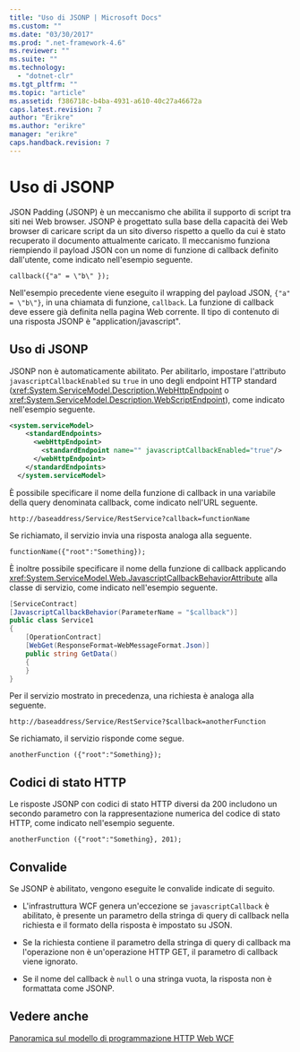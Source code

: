 ```yaml
---
title: "Uso di JSONP | Microsoft Docs"
ms.custom: ""
ms.date: "03/30/2017"
ms.prod: ".net-framework-4.6"
ms.reviewer: ""
ms.suite: ""
ms.technology: 
  - "dotnet-clr"
ms.tgt_pltfrm: ""
ms.topic: "article"
ms.assetid: f386718c-b4ba-4931-a610-40c27a46672a
caps.latest.revision: 7
author: "Erikre"
ms.author: "erikre"
manager: "erikre"
caps.handback.revision: 7
---
```

# Uso di JSONP
JSON Padding \(JSONP\) è un meccanismo che abilita il supporto di script tra siti nei Web browser.  JSONP è progettato sulla base della capacità dei Web browser di caricare script da un sito diverso rispetto a quello da cui è stato recuperato il documento attualmente caricato.  Il meccanismo funziona riempiendo il payload JSON con un nome di funzione di callback definito dall'utente, come indicato nell'esempio seguente.  
  
```  
callback({"a" = \"b\" });  
```  
  
 Nell'esempio precedente viene eseguito il wrapping del payload JSON, `{"a" = \"b\"}`, in una chiamata di funzione, `callback`.  La funzione di callback deve essere già definita nella pagina Web corrente.  Il tipo di contenuto di una risposta JSONP è "application\/javascript".  
  
## Uso di JSONP  
 JSONP non è automaticamente abilitato.  Per abilitarlo, impostare l'attributo `javascriptCallbackEnabled` su `true` in uno degli endpoint HTTP standard \(<xref:System.ServiceModel.Description.WebHttpEndpoint> o <xref:System.ServiceModel.Description.WebScriptEndpoint>\), come indicato nell'esempio seguente.  
  
```xml  
<system.serviceModel>  
    <standardEndpoints>  
      <webHttpEndpoint>  
        <standardEndpoint name="" javascriptCallbackEnabled="true"/>  
      </webHttpEndpoint>  
    </standardEndpoints>     
  </system.serviceModel>  
```  
  
 È possibile specificare il nome della funzione di callback in una variabile della query denominata callback, come indicato nell'URL seguente.  
  
```  
http://baseaddress/Service/RestService?callback=functionName  
```  
  
 Se richiamato, il servizio invia una risposta analoga alla seguente.  
  
```jscript  
functionName({"root":"Something});  
```  
  
 È inoltre possibile specificare il nome della funzione di callback applicando <xref:System.ServiceModel.Web.JavascriptCallbackBehaviorAttribute> alla classe di servizio, come indicato nell'esempio seguente.  
  
```csharp  
[ServiceContract]  
[JavascriptCallbackBehavior(ParameterName = "$callback")]  
public class Service1  
{  
    [OperationContract]  
    [WebGet(ResponseFormat=WebMessageFormat.Json)]  
    public string GetData()  
    {              
    }  
}  
```  
  
 Per il servizio mostrato in precedenza, una richiesta è analoga alla seguente.  
  
```  
http://baseaddress/Service/RestService?$callback=anotherFunction  
```  
  
 Se richiamato, il servizio risponde come segue.  
  
```  
anotherFunction ({"root":"Something});  
```  
  
## Codici di stato HTTP  
 Le risposte JSONP con codici di stato HTTP diversi da 200 includono un secondo parametro con la rappresentazione numerica del codice di stato HTTP, come indicato nell'esempio seguente.  
  
```  
anotherFunction ({"root":"Something}, 201);  
```  
  
## Convalide  
 Se JSONP è abilitato, vengono eseguite le convalide indicate di seguito.  
  
-   L'infrastruttura WCF genera un'eccezione se `javascriptCallback` è abilitato, è presente un parametro della stringa di query di callback nella richiesta e il formato della risposta è impostato su JSON.  
  
-   Se la richiesta contiene il parametro della stringa di query di callback ma l'operazione non è un'operazione HTTP GET, il parametro di callback viene ignorato.  
  
-   Se il nome del callback è `null` o una stringa vuota, la risposta non è formattata come JSONP.  
  
## Vedere anche  
 [Panoramica sul modello di programmazione HTTP Web WCF](../../../../docs/framework/wcf/feature-details/wcf-web-http-programming-model-overview.md)